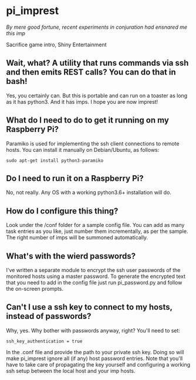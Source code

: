 # pi_imprest
_By mere good fortune, recent experiments in conjuration had ensnared me this imp_

Sacrifice game intro, Shiny Entertainment

## Wait, what? A utility that runs commands via ssh and then emits REST calls? You can do that in bash!
Yes, you certainly can. But this is portable and can run on a toaster as long as it has python3. And it has imps. I hope you are now imprest!

## What do I need to do to get it running on my Raspberry Pi?

Paramiko is used for implementing the ssh client connections to remote hosts. You can install it manually on Debian/Ubuntu, as follows:
```
sudo apt-get install python3-paramiko
```

## Do I need to run it on a Raspberry Pi?

No, not really. Any OS with a working python3.6+ installation will do.

## How do I configure this thing?

Look under the /conf folder for a sample config file. You can add as many task entries as you like, just number them incrementally, as per the sample. The right number of imps will be summoned automatically.

## What's with the wierd passwords?

I've written a separate module to encrypt the ssh user passwords of the monitored hosts using a master password. To generate the encrypted text that you need to add in the config file just run pi_password.py and follow the on-screen prompts.

## Can't I use a ssh key to connect to my hosts, instead of passwords?

Why, yes. Why bother with passwords anyway, right? You'll need to set:

```
ssh_key_authentication = true
```

In the .conf file and provide the path to your private ssh key. Doing so will make pi_imprest ignore all (if any) host password entries. Note that you'll have to take care of propagating the key yourself and configuring a working ssh setup between the local host and your imp hosts.

